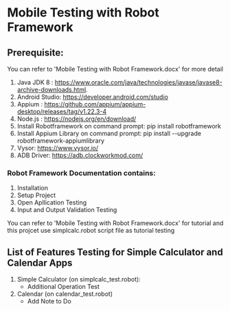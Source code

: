 # Mobile Testing with Robot Framework


## Prerequisite:

You can refer to 'Mobile Testing with Robot Framework.docx' for more detail

1. Java JDK 8 : https://www.oracle.com/java/technologies/javase/javase8-archive-downloads.html.
2. Android Studio: https://developer.android.com/studio
3. Appium : https://github.com/appium/appium-desktop/releases/tag/v1.22.3-4
4. Node.js : https://nodejs.org/en/download/
5. Install Robotframework on command prompt:
   pip install robotframework
6. Install Appium Library on command prompt:
   pip install --upgrade robotframework-appiumlibrary
7. Vysor: https://www.vysor.io/
8. ADB Driver: https://adb.clockworkmod.com/ 

### Robot Framework Documentation contains:

1. Installation
2. Setup Project
3. Open Apllication Testing
4. Input and Output Validation Testing 

You can refer to 'Mobile Testing with Robot Framework.docx' for tutorial and this projcet use simplcalc.robot script file as tutorial testing


## List of Features Testing for Simple Calculator and Calendar Apps

1. Simple Calculator (on simplcalc_test.robot):
   - Additional Operation Test
2. Calendar (on calendar_test.robot)
   - Add Note to Do